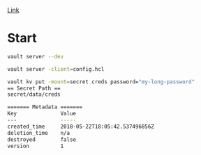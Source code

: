 
[Link](https://learn.hashicorp.com/tutorials/vault/getting-started-policies)

# Start
```sh
vault server --dev

vault server -client=config.hcl
```

```sh
vault kv put -mount=secret creds password="my-long-password"
== Secret Path ==
secret/data/creds

======= Metadata =======
Key              Value
---              -----
created_time     2018-05-22T18:05:42.537496856Z
deletion_time    n/a
destroyed        false
version          1
```